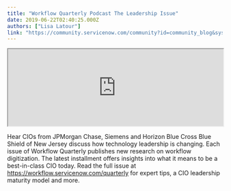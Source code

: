 ```yaml
---
title: "Workflow Quarterly Podcast The Leadership Issue"
date: 2019-06-22T02:40:25.000Z
authors: ["Lisa Latour"]
link: "https://community.servicenow.com/community?id=community_blog&sys_id=f1070937db46b304afc902d5ca961922"
---
```

<p><iframe title="Workflow Quarterly: The Leadership Issue" src="https://omny.fm/shows/servicenow-cloudcast/workflow-quarterly-the-leadership-issue/embed?style&#61;artwork" width="100%" height="180"></iframe></p>
<p>Hear CIOs from JPMorgan Chase, Siemens and Horizon Blue Cross Blue Shield of New Jersey discuss how technology leadership is changing. Each issue of Workflow Quarterly publishes new research on workflow digitization. The latest installment offers insights into what it means to be a best-in-class CIO today. Read the full issue at <a href="https://workflow.servicenow.com/quarterly" target="_blank" rel="noopener noreferrer nofollow">https://workflow.servicenow.com/quarterly</a> for expert tips, a CIO leadership maturity model and more.</p>